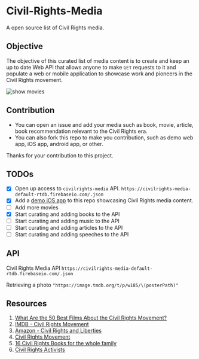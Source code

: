 # Civil-Rights-Media

A open source list of Civil Rights media.

## Objective 

The objective of this curated list of media content is to create and keep an up to date Web API that allows anyone to make `GET` requests to it and populate a web or mobile application to showcase work and pioneers in the Civil Rights movement. 

![show movies](https://github.com/alexpaul/Civil-Rights-Media/blob/qa/Assets/civil-rights-movies.gif)

## Contribution 

* You can open an issue and add your media such as book, movie, article, book recommendation relevant to the Civil Rights era. 
* You can also fork this repo to make you contribution, such as demo web app, iOS app, android app, or other. 

Thanks for your contribution to this project. 

## TODOs

- [x] Open up access to `civilrights-media` API. `https://civilrights-media-default-rtdb.firebaseio.com/.json`
- [x] Add a [demo iOS app](https://github.com/alexpaul/Civil-Rights-Media/tree/realtime-database/CivilRightsMedia) to this repo showcasing Civil Rights media content. 
- [ ] Add more movies 
- [x] Start curating and adding books to the API 
- [ ] Start curating and adding music to the API 
- [ ] Start curating and adding articles to the API 
- [ ] Start curating and adding speeches to the API 

## API 

Civil Rights Media API `https://civilrights-media-default-rtdb.firebaseio.com/.json`   

Retrieving a photo `"https://image.tmdb.org/t/p/w185/\(posterPath)"`

## Resources 

1. [What Are the 50 Best Films About the Civil Rights Movement?](https://www.huffpost.com/entry/what-are-the-50-best-films-about-the-civil-rights-movement_b_587c1d9de4b077a19d180f14)
2. [IMDB - Civil Rights Movement](https://www.imdb.com/search/keyword/?keywords=civil-rights-movement)
3. [Amazon - Civil Rights and Liberties](https://www.amazon.com/Best-Sellers-Books-Civil-Rights-Liberties/zgbs/books/10550)
4. [Civil Rights Movement](https://andrewgoodman.org/civil-rights-movement/?gclid=CjwKCAiAgJWABhArEiwAmNVTB9T7fXCHQbw6M182noAJ16EHCj5-EkHsMQnajIK8z8juVG1FVzJ5dRoCTZ4QAvD_BwE)
5. [16 Civil Rights Books for the whole family](https://bookriot.com/civil-rights-books/)
6. [Civil Rights Activists](https://www.biography.com/people/groups/civil-rights-activists)

